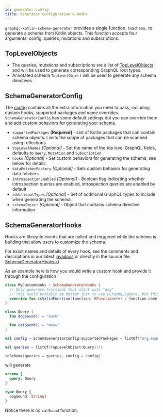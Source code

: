 ```yaml
---
id: generator-config
title: Generator Configuration & Hooks
---
```


`graphql-kotlin-schema-generator` provides a single function, `toSchema,` to generate a schema from Kotlin objects. This
function accepts four arguments: config, queries, mutations and subscriptions.

## TopLevelObjects

* The queries, mutations and subscriptions are a list of
[TopLevelObjects](https://github.com/ExpediaGroup/graphql-kotlin/blob/master/generator/graphql-kotlin-schema-generator/src/main/kotlin/com/expediagroup/graphql/generator/TopLevelObject.kt)
and will be used to generate corresponding GraphQL root types.
* Annotated schema `TopLevelObject` will be used to generate any schema directives

## SchemaGeneratorConfig

The [config](https://github.com/ExpediaGroup/graphql-kotlin/blob/master/generator/graphql-kotlin-schema-generator/src/main/kotlin/com/expediagroup/graphql/generator/SchemaGeneratorConfig.kt)
contains all the extra information you need to pass, including custom hooks, supported packages and name overrides.
`SchemaGeneratorConfig` has some default settings but you can override them and add custom behaviors for generating your
schema.

- `supportedPackages` **[Required]** - List of Kotlin packages that can contain schema objects. Limits the scope of
    packages that can be scanned using reflections.
- `topLevelNames` _[Optional]_ - Set the name of the top level GraphQL fields, defaults to `Query`, `Mutation` and
    `Subscription`
- `hooks` _[Optional]_ - Set custom behaviors for generating the schema, see below for details.
- `dataFetcherFactory` _[Optional]_ - Sets custom behavior for generating data fetchers
- `introspectionEnabled` _[Optional]_ - Boolean flag indicating whether introspection queries are enabled, introspection queries are enabled by default
- `additionalTypes` _[Optional]_ - Set of additional GraphQL types to include when generating the schema.
- `schemaObject` _[Optional]_ - Object that contains schema directive information

## SchemaGeneratorHooks

Hooks are lifecycle events that are called and triggered while the schema is building that allow users to customize the
schema.

For exact names and details of every hook, see the comments and descriptions in our latest
[javadocs](https://www.javadoc.io/doc/com.expediagroup/graphql-kotlin-schema-generator) or directly in the source file:
[SchemaGeneratorHooks.kt](https://github.com/ExpediaGroup/graphql-kotlin/blob/master/generator/graphql-kotlin-schema-generator/src/main/kotlin/com/expediagroup/graphql/generator/hooks/SchemaGeneratorHooks.kt)

As an example here is how you would write a custom hook and provide it through the configuration

```kotlin
class MyCustomHooks : SchemaGeneratorHooks {
  // Only generate functions that start with "dog"
  // This would probably be better just to use @GraphQLIgnore, but this is just an example
  override fun isValidFunction(function: KFunction<*>) = function.name.startsWith("dog")
}

class Query {
  fun dogSound() = "bark"

  fun catSound() = "meow"
}

val config = SchemaGeneratorConfig(supportedPackages = listOf("org.example"), hooks = MyCustomHooks())

val queries = listOf(TopLevelObject(Query()))

toSchema(queries = queries, config = config)
```

will generate

```graphql
schema {
  query: Query
}

type Query {
  dogSound: String!
}
```

Notice there is no `catSound` function.
